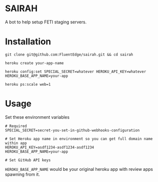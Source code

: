 # SAIRAH

A bot to help setup FETI staging servers.

# Installation

```
git clone git@github.com:FluentEdge/sairah.git && cd sairah
```

```
heroku create your-app-name
```

```
heroku config:set SPECIAL_SECRET=whatever HEROKU_API_KEY=whatever HEROKU_BASE_APP_NAME=your-app
```

```
heroku ps:scale web=1
```

# Usage

Set these environment variables

```
# Required
SPECIAL_SECRET=secret-you-set-in-github-webhooks-configuration

# Set Heroku app name in environment so you can get full domain name within app
HEROKU_API_KEY=asdf1234-asdf1234-asdf1234
HEROKU_BASE_APP_NAME=your-app

# Set GitHub API keys

```

`HEROKU_BASE_APP_NAME` would be your original heroku app with review apps spawning from it.
